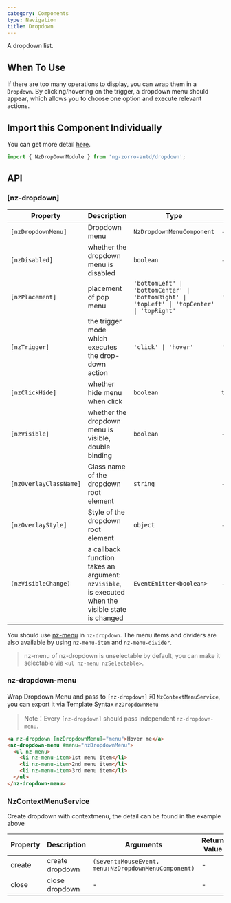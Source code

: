 ```yaml
---
category: Components
type: Navigation
title: Dropdown
---
```


A dropdown list.

## When To Use

If there are too many operations to display, you can wrap them in a `Dropdown`. By clicking/hovering on the trigger, a dropdown menu should appear, which allows you to choose one option and execute relevant actions.

## Import this Component Individually

You can get more detail [here](/docs/getting-started/en#import-a-component-individually).

```ts
import { NzDropDownModule } from 'ng-zorro-antd/dropdown';
```

## API

### [nz-dropdown]

| Property | Description | Type | Default |
| -------- | ----------- | ---- | ------- |
| `[nzDropdownMenu]` | Dropdown menu | `NzDropdownMenuComponent` | - |
| `[nzDisabled]` | whether the dropdown menu is disabled | `boolean` | - |
| `[nzPlacement]` | placement of pop menu | `'bottomLeft' \| 'bottomCenter' \| 'bottomRight' \| 'topLeft' \| 'topCenter' \| 'topRight'` | `'bottomLeft'` |
| `[nzTrigger]` | the trigger mode which executes the drop-down action | `'click' \| 'hover'` | `'hover'` |
| `[nzClickHide]` | whether hide menu when click | `boolean` | `true` |
| `[nzVisible]` | whether the dropdown menu is visible, double binding | `boolean` | - |
| `[nzOverlayClassName]` | Class name of the dropdown root element | `string` | - |
| `[nzOverlayStyle]` | Style of the dropdown root element | `object` | - |
| `(nzVisibleChange)` | a callback function takes an argument: `nzVisible`, is executed when the visible state is changed | `EventEmitter<boolean>` | - |

You should use [nz-menu](/components/menu/en) in `nz-dropdown`. The menu items and dividers are also available by using `nz-menu-item` and `nz-menu-divider`.

> nz-menu of nz-dropdown is unselectable by default, you can make it selectable via `<ul nz-menu nzSelectable>`.

### nz-dropdown-menu

Wrap Dropdown Menu and pass to `[nz-dropdown]` 和 `NzContextMenuService`, you can export it via Template Syntax `nzDropdownMenu`

> Note：Every `[nz-dropdown]` should pass independent `nz-dropdown-menu`.

```html
<a nz-dropdown [nzDropdownMenu]="menu">Hover me</a>
<nz-dropdown-menu #menu="nzDropdownMenu">
  <ul nz-menu>
    <li nz-menu-item>1st menu item</li>
    <li nz-menu-item>2nd menu item</li>
    <li nz-menu-item>3rd menu item</li>
  </ul>
</nz-dropdown-menu>
```

### NzContextMenuService

Create dropdown with contextmenu, the detail can be found in the example above

| Property | Description | Arguments | Return Value |
| --- | --- | --- | --- |
| create | create dropdown | `($event:MouseEvent, menu:NzDropdownMenuComponent)` | - |
| close | close dropdown | - | - |
